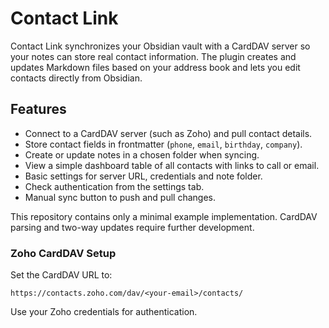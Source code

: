 # Contact Link

Contact Link synchronizes your Obsidian vault with a CardDAV server so your notes can store real contact information. The plugin creates and updates Markdown files based on your address book and lets you edit contacts directly from Obsidian.

## Features

- Connect to a CardDAV server (such as Zoho) and pull contact details.
- Store contact fields in frontmatter (`phone`, `email`, `birthday`, `company`).
- Create or update notes in a chosen folder when syncing.
- View a simple dashboard table of all contacts with links to call or email.
- Basic settings for server URL, credentials and note folder.
- Check authentication from the settings tab.
- Manual sync button to push and pull changes.

This repository contains only a minimal example implementation. CardDAV parsing and two-way updates require further development.

### Zoho CardDAV Setup

Set the CardDAV URL to:

```
https://contacts.zoho.com/dav/<your-email>/contacts/
```

Use your Zoho credentials for authentication.
